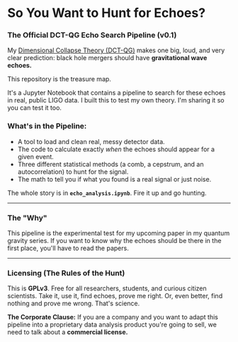# So You Want to Hunt for Echoes?
### The Official DCT-QG Echo Search Pipeline (v0.1)

My [Dimensional Collapse Theory (DCT-QG)](https://github.com/MarcusSkynet/dct-qg) makes one big, loud, and very clear prediction: black hole mergers should have **gravitational wave echoes.**

This repository is the treasure map.

It's a Jupyter Notebook that contains a pipeline to search for these echoes in real, public LIGO data. I built this to test my own theory. I'm sharing it so you can test it too.

### What's in the Pipeline:

*   A tool to load and clean real, messy detector data.
*   The code to calculate exactly *when* the echoes should appear for a given event.
*   Three different statistical methods (a comb, a cepstrum, and an autocorrelation) to hunt for the signal.
*   The math to tell you if what you found is a real signal or just noise.

The whole story is in **`echo_analysis.ipynb`**. Fire it up and go hunting.

---

### The "Why"

This pipeline is the experimental test for my upcoming paper in my quantum gravity series. If you want to know why the echoes should be there in the first place, you'll have to read the papers.

---

### Licensing (The Rules of the Hunt)

This is **GPLv3**. Free for all researchers, students, and curious citizen scientists. Take it, use it, find echoes, prove me right. Or, even better, find nothing and prove me wrong. That's science.

**The Corporate Clause:**
If you are a company and you want to adapt this pipeline into a proprietary data analysis product you're going to sell, we need to talk about a **commercial license.**